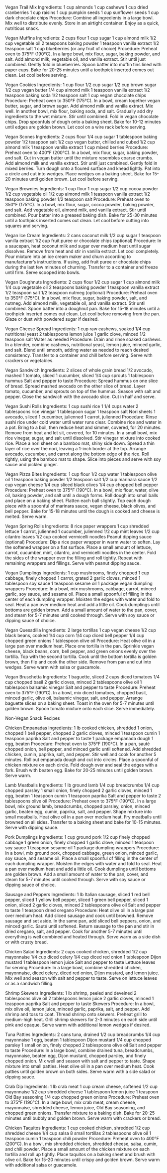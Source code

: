 Vegan Trail Mix
Ingredients:
1 cup almonds
1 cup cashews
1 cup dried cranberries
1 cup raisins
1 cup pumpkin seeds
1 cup sunflower seeds
1 cup dark chocolate chips
Procedure:
Combine all ingredients in a large bowl.
Mix well to distribute evenly.
Store in an airtight container.
Enjoy as a quick, nutritious snack.

Vegan Muffins
Ingredients:
2 cups flour
1 cup sugar
1 cup almond milk
1/2 cup vegetable oil
2 teaspoons baking powder
1 teaspoon vanilla extract
1/2 teaspoon salt
1 cup blueberries (or any fruit of choice)
Procedure:
Preheat oven to 375°F (190°C).
In a large bowl, mix flour, sugar, baking powder, and salt.
Add almond milk, vegetable oil, and vanilla extract. Stir until just combined.
Gently fold in blueberries.
Spoon batter into muffin tins lined with paper cups.
Bake for 20-25 minutes until a toothpick inserted comes out clean.
Let cool before serving.

Vegan Cookies
Ingredients:
1 cup flour
1/2 cup sugar
1/2 cup brown sugar
1/2 cup vegan butter
1/4 cup almond milk
1 teaspoon vanilla extract
1/2 teaspoon baking soda
1/2 teaspoon salt
1 cup vegan chocolate chips
Procedure:
Preheat oven to 350°F (175°C).
In a bowl, cream together vegan butter, sugar, and brown sugar.
Add almond milk and vanilla extract. Mix well.
In another bowl, mix flour, baking soda, and salt.
Gradually add dry ingredients to the wet mixture. Stir until combined.
Fold in vegan chocolate chips.
Drop spoonfuls of dough onto a baking sheet.
Bake for 10-12 minutes until edges are golden brown.
Let cool on a wire rack before serving.

Vegan Scones
Ingredients:
2 cups flour
1/4 cup sugar
1 tablespoon baking powder
1/2 teaspoon salt
1/2 cup vegan butter, chilled and cubed
1/2 cup almond milk
1 teaspoon vanilla extract
1 cup mixed berries
Procedure:
Preheat oven to 400°F (200°C).
In a bowl, mix flour, sugar, baking powder, and salt.
Cut in vegan butter until the mixture resembles coarse crumbs.
Add almond milk and vanilla extract. Stir until just combined.
Gently fold in mixed berries.
Turn dough onto a floured surface and knead lightly.
Pat into a circle and cut into wedges.
Place wedges on a baking sheet.
Bake for 15-20 minutes until golden brown.
Let cool before serving.

Vegan Brownies
Ingredients:
1 cup flour
1 cup sugar
1/2 cup cocoa powder
1/2 cup vegetable oil
1/2 cup almond milk
1 teaspoon vanilla extract
1/2 teaspoon baking powder
1/2 teaspoon salt
Procedure:
Preheat oven to 350°F (175°C).
In a bowl, mix flour, sugar, cocoa powder, baking powder, and salt.
Add vegetable oil, almond milk, and vanilla extract. Stir until combined.
Pour batter into a greased baking dish.
Bake for 25-30 minutes until a toothpick inserted comes out clean.
Let cool before cutting into squares and serving.

Vegan Ice Cream
Ingredients:
2 cans coconut milk
1/2 cup sugar
1 teaspoon vanilla extract
1/2 cup fruit puree or chocolate chips (optional)
Procedure:
In a saucepan, heat coconut milk and sugar over medium heat until sugar dissolves.
Remove from heat and stir in vanilla extract.
Let cool completely.
Pour mixture into an ice cream maker and churn according to manufacturer’s instructions.
If using, add fruit puree or chocolate chips during the last few minutes of churning.
Transfer to a container and freeze until firm.
Serve scooped into bowls.

Vegan Doughnuts
Ingredients:
2 cups flour
1/2 cup sugar
1 cup almond milk
1/4 cup vegetable oil
2 teaspoons baking powder
1 teaspoon vanilla extract
1/2 teaspoon salt
1/2 teaspoon nutmeg (optional)
Procedure:
Preheat oven to 350°F (175°C).
In a bowl, mix flour, sugar, baking powder, salt, and nutmeg.
Add almond milk, vegetable oil, and vanilla extract. Stir until combined.
Spoon batter into a doughnut pan.
Bake for 15-18 minutes until a toothpick inserted comes out clean.
Let cool before removing from the pan.
Glaze or dust with powdered sugar if desired.

Vegan Cheese Spread
Ingredients:
1 cup raw cashews, soaked
1/4 cup nutritional yeast
2 tablespoons lemon juice
1 garlic clove, minced
1/2 teaspoon salt
Water as needed
Procedure:
Drain and rinse soaked cashews.
In a blender, combine cashews, nutritional yeast, lemon juice, minced garlic, and salt.
Blend until smooth, adding water as needed to reach desired consistency.
Transfer to a container and chill before serving.
Serve with crackers or vegetables.

Vegan Sandwich
Ingredients:
2 slices of whole grain bread
1/2 avocado, mashed
1 tomato, sliced
1 cucumber, sliced
1/4 cup sprouts
1 tablespoon hummus
Salt and pepper to taste
Procedure:
Spread hummus on one slice of bread.
Spread mashed avocado on the other slice of bread.
Layer tomato, cucumber, and sprouts on top of the hummus.
Season with salt and pepper.
Close the sandwich with the avocado slice.
Cut in half and serve.

Vegan Sushi Rolls
Ingredients:
1 cup sushi rice
1 1/4 cups water
2 tablespoons rice vinegar
1 tablespoon sugar
1 teaspoon salt
Nori sheets
1 avocado, sliced
1 cucumber, julienned
1 carrot, julienned
Procedure:
Rinse sushi rice under cold water until water runs clear.
Combine rice and water in a pot. Bring to a boil, then reduce heat and simmer, covered, for 20 minutes.
Remove from heat and let sit, covered, for 10 minutes.
In a small bowl, mix rice vinegar, sugar, and salt until dissolved.
Stir vinegar mixture into cooked rice.
Place a nori sheet on a bamboo mat, shiny side down.
Spread a thin layer of rice over the nori, leaving a 1-inch border at the top.
Arrange avocado, cucumber, and carrot along the bottom edge of the rice.
Roll tightly, using the bamboo mat to shape.
Slice into pieces and serve with soy sauce and pickled ginger.

Vegan Pizza Bites
Ingredients:
1 cup flour
1/2 cup water
1 tablespoon olive oil
1 teaspoon baking powder
1/2 teaspoon salt
1/2 cup marinara sauce
1/2 cup vegan cheese
1/4 cup sliced black olives
1/4 cup chopped bell pepper
Procedure:
Preheat oven to 375°F (190°C).
In a bowl, mix flour, water, olive oil, baking powder, and salt until a dough forms.
Roll dough into small balls and place on a baking sheet.
Flatten each ball slightly.
Top each dough piece with a spoonful of marinara sauce, vegan cheese, black olives, and bell pepper.
Bake for 15-18 minutes until the dough is cooked and cheese is melted.
Serve warm.

Vegan Spring Rolls
Ingredients:
8 rice paper wrappers
1 cup shredded lettuce
1 carrot, julienned
1 cucumber, julienned
1/2 cup mint leaves
1/2 cup cilantro leaves
1/2 cup cooked vermicelli noodles
Peanut dipping sauce (optional)
Procedure:
Dip a rice paper wrapper in warm water to soften.
Lay the softened wrapper on a flat surface.
Place a small amount of lettuce, carrot, cucumber, mint, cilantro, and vermicelli noodles in the center.
Fold the sides of the wrapper over the filling and roll tightly.
Repeat with remaining wrappers and fillings.
Serve with peanut dipping sauce.

Vegan Dumplings
Ingredients:
1 cup mushrooms, finely chopped
1 cup cabbage, finely chopped
1 carrot, grated
2 garlic cloves, minced
1 tablespoon soy sauce
1 teaspoon sesame oil
1 package vegan dumpling wrappers
Procedure:
In a bowl, mix mushrooms, cabbage, carrot, minced garlic, soy sauce, and sesame oil.
Place a small spoonful of filling in the center of each dumpling wrapper.
Moisten the edges with water and fold to seal.
Heat a pan over medium heat and add a little oil.
Cook dumplings until bottoms are golden brown.
Add a small amount of water to the pan, cover, and steam for 5-7 minutes until cooked through.
Serve with soy sauce or dipping sauce of choice.

Vegan Quesadilla
Ingredients:
2 large tortillas
1 cup vegan cheese
1/2 cup black beans, cooked
1/4 cup corn
1/4 cup diced bell pepper
1/4 cup chopped green onions
1 tablespoon olive oil
Procedure:
Heat olive oil in a large pan over medium heat.
Place one tortilla in the pan.
Sprinkle vegan cheese, black beans, corn, bell pepper, and green onions evenly over the tortilla.
Top with the second tortilla.
Cook until the bottom tortilla is golden brown, then flip and cook the other side.
Remove from pan and cut into wedges.
Serve warm with salsa or guacamole.

Vegan Bruschetta
Ingredients:
1 baguette, sliced
2 cups diced tomatoes
1/4 cup chopped basil
2 garlic cloves, minced
2 tablespoons olive oil
1 tablespoon balsamic vinegar
Salt and pepper to taste
Procedure:
Preheat oven to 375°F (190°C).
In a bowl, mix diced tomatoes, chopped basil, minced garlic, olive oil, balsamic vinegar, salt, and pepper.
Arrange baguette slices on a baking sheet.
Toast in the oven for 5-7 minutes until golden brown.
Spoon tomato mixture onto each slice.
Serve immediately.


Non-Vegan Snack Recipes

Chicken Empanadas
Ingredients:
1 lb cooked chicken, shredded
1 onion, chopped
1 bell pepper, chopped
2 garlic cloves, minced
1 teaspoon cumin
1 teaspoon paprika
Salt and pepper to taste
1 package empanada dough
1 egg, beaten
Procedure:
Preheat oven to 375°F (190°C).
In a pan, sauté chopped onion, bell pepper, and minced garlic until softened.
Add shredded chicken, cumin, paprika, salt, and pepper. Stir well and cook for another 5 minutes.
Roll out empanada dough and cut into circles.
Place a spoonful of chicken mixture on each circle.
Fold dough over and seal the edges with a fork.
Brush with beaten egg.
Bake for 20-25 minutes until golden brown.
Serve warm.

Lamb Meatballs
Ingredients:
1 lb ground lamb
1/4 cup breadcrumbs
1/4 cup chopped parsley
1 small onion, finely chopped
2 garlic cloves, minced
1 egg, beaten
1 teaspoon cumin
1 teaspoon paprika
Salt and pepper to taste
2 tablespoons olive oil
Procedure:
Preheat oven to 375°F (190°C).
In a large bowl, mix ground lamb, breadcrumbs, chopped parsley, onion, minced garlic, beaten egg, cumin, paprika, salt, and pepper.
Shape mixture into small meatballs.
Heat olive oil in a pan over medium heat.
Fry meatballs until browned on all sides.
Transfer to a baking sheet and bake for 10-15 minutes.
Serve with dipping sauce.

Pork Dumplings
Ingredients:
1 cup ground pork
1/2 cup finely chopped cabbage
1 green onion, finely chopped
1 garlic clove, minced
1 teaspoon soy sauce
1 teaspoon sesame oil
1 package dumpling wrappers
Procedure:
In a bowl, mix ground pork, chopped cabbage, green onion, minced garlic, soy sauce, and sesame oil.
Place a small spoonful of filling in the center of each dumpling wrapper.
Moisten the edges with water and fold to seal.
Heat a pan over medium heat and add a little oil.
Cook dumplings until bottoms are golden brown.
Add a small amount of water to the pan, cover, and steam for 5-7 minutes until cooked through.
Serve with soy sauce or dipping sauce of choice.

Sausage and Peppers
Ingredients:
1 lb Italian sausage, sliced
1 red bell pepper, sliced
1 yellow bell pepper, sliced
1 green bell pepper, sliced
1 onion, sliced
2 garlic cloves, minced
2 tablespoons olive oil
Salt and pepper to taste
1 teaspoon dried oregano
Procedure:
Heat olive oil in a large pan over medium heat.
Add sliced sausage and cook until browned.
Remove sausage and set aside.
In the same pan, add sliced bell peppers, onion, and minced garlic. Sauté until softened.
Return sausage to the pan and stir in dried oregano, salt, and pepper.
Cook for another 5-7 minutes until everything is well combined and heated through.
Serve warm as a side dish or with crusty bread.

Chicken Salad
Ingredients:
2 cups cooked chicken, shredded
1/2 cup mayonnaise
1/4 cup diced celery
1/4 cup diced red onion
1 tablespoon Dijon mustard
1 tablespoon lemon juice
Salt and pepper to taste
Lettuce leaves for serving
Procedure:
In a large bowl, combine shredded chicken, mayonnaise, diced celery, diced red onion, Dijon mustard, and lemon juice.
Mix well and season with salt and pepper to taste.
Serve on lettuce leaves or as a sandwich filling.

Shrimp Skewers
Ingredients:
1 lb shrimp, peeled and deveined
2 tablespoons olive oil
2 tablespoons lemon juice
2 garlic cloves, minced
1 teaspoon paprika
Salt and pepper to taste
Skewers
Procedure:
In a bowl, mix olive oil, lemon juice, minced garlic, paprika, salt, and pepper.
Add shrimp and toss to coat.
Thread shrimp onto skewers.
Preheat grill to medium-high heat.
Grill shrimp skewers for 2-3 minutes on each side until pink and opaque.
Serve warm with additional lemon wedges if desired.

Tuna Patties
Ingredients:
2 cans tuna, drained
1/2 cup breadcrumbs
1/4 cup mayonnaise
1 egg, beaten
1 tablespoon Dijon mustard
1/4 cup chopped parsley
1 small onion, finely chopped
2 tablespoons olive oil
Salt and pepper to taste
Procedure:
In a large bowl, combine drained tuna, breadcrumbs, mayonnaise, beaten egg, Dijon mustard, chopped parsley, and finely chopped onion.
Mix well and season with salt and pepper to taste.
Shape mixture into small patties.
Heat olive oil in a pan over medium heat.
Cook patties until golden brown on both sides.
Serve warm with a side salad or dipping sauce.

Crab Dip
Ingredients:
1 lb crab meat
1 cup cream cheese, softened
1/2 cup mayonnaise
1/2 cup shredded cheese
1 tablespoon lemon juice
1 teaspoon Old Bay seasoning
1/4 cup chopped green onions
Procedure:
Preheat oven to 375°F (190°C).
In a large bowl, mix crab meat, cream cheese, mayonnaise, shredded cheese, lemon juice, Old Bay seasoning, and chopped green onions.
Transfer mixture to a baking dish.
Bake for 20-25 minutes until bubbly and golden brown.
Serve warm with crackers or bread.

Chicken Taquitos
Ingredients:
1 cup cooked chicken, shredded
1/2 cup shredded cheese
1/4 cup salsa
8 small tortillas
2 tablespoons olive oil
1 teaspoon cumin
1 teaspoon chili powder
Procedure:
Preheat oven to 400°F (200°C).
In a bowl, mix shredded chicken, shredded cheese, salsa, cumin, and chili powder.
Place a small amount of the chicken mixture on each tortilla and roll up tightly.
Place taquitos on a baking sheet and brush with olive oil.
Bake for 15-20 minutes until crispy and golden brown.
Serve warm with additional salsa or guacamole.
